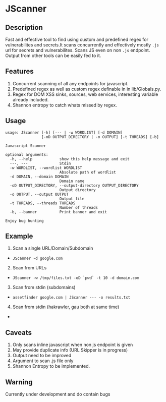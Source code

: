 # JScanner
## Description
Fast and effective tool to find using custom and predefined regex for vulnerabilites and secrets.It scans concurrently and effectively mostly `.js` url for secrets and vulnerabilites. Scans JS even on non `.js` endpoint. Output from other tools can be easily fed to it.

## Features
1. Concurrent scanning of all any endpoints for javascript.
2. Predefined regex as well as custom regex definable in in lib/Globals.py.
3. Regex for DOM XSS sinks, sources, web services, interesting variable already included.
4. Shannon entropy to catch whats missed by regex.

## Usage
```
usage: JScanner [-h] [--- | -w WORDLIST] [-d DOMAIN]
                [-oD OUTPUT_DIRECTORY | -o OUTPUT] [-t THREADS] [-b]

Javascript Scanner

optional arguments:
  -h, --help            show this help message and exit
  ---, ---              Stdin
  -w WORDLIST, --wordlist WORDLIST
                        Absolute path of wordlist
  -d DOMAIN, --domain DOMAIN
                        Domain name
  -oD OUTPUT_DIRECTORY, --output-directory OUTPUT_DIRECTORY
                        Output directory
  -o OUTPUT, --output OUTPUT
                        Output file
  -t THREADS, --threads THREADS
                        Number of threads
  -b, --banner          Print banner and exit

Enjoy bug hunting
```

## Example
1. Scan a single URL/Domain/Subdomain  
* ```JScanner -d google.com```  
2. Scan from URLs
* ```JScanner -w /tmp/files.txt -oD `pwd` -t 10 -d domain.com```
3. Scan from stdin (subdomains)
* ```assetfinder google.com | JScanner --- -o results.txt```
4. Scan from stdin (hakrawler, gau both at same time)
* ```echo "uber.com" | tee >(hakrawler | JScanner --- -o hakrawler.txt -t 10) >(gau | JScanner --- -o gau.txt -t 10)

## Caveats
1. Only scans inline javascript when non js endpoint is given
2. May provide duplicate info (URL Skipper is in progress)
3. Output need to be improved
4. Argument to scan .js file only
5. Shannon Entropy to be implemented.

## Warning
Currently under development and do contain bugs
